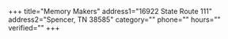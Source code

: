 +++
title="Memory Makers"
address1="16922 State Route 111"
address2="Spencer, TN  38585"
category=""
phone=""
hours=""
verified=""
+++
